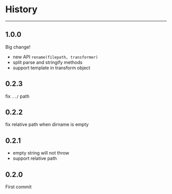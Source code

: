 # History

---

## 1.0.0

Big change!

- new API `rename(filepath, transformer)`
- split parse and stringify methods
- support template in transform object

## 0.2.3

fix `../` path

## 0.2.2

fix relative path when dirname is empty

## 0.2.1

- empty string will not throw
- support relative path

## 0.2.0

First commit
